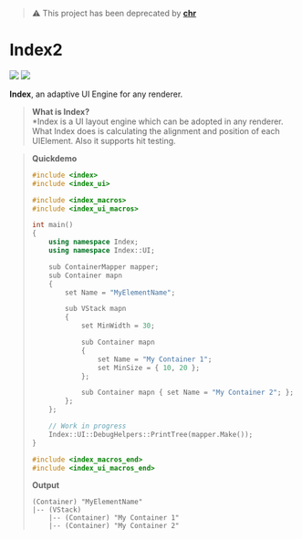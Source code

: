 > :warning: This project has been deprecated by [**chr**](https://github.com/ChronesIO/chr)

# Index2
[![](https://tokei.rs/b1/github/ChronesDev/Index2?category=files)](https://github.com/ChronesDev/Index2)
[![](https://tokei.rs/b1/github/ChronesDev/Index2?category=code)](https://github.com/ChronesDev/Index2)

**Index**, an adaptive UI Engine for any renderer.

> **What is Index?** \
> *Index is a UI layout engine which can be adopted in any renderer. 
> What Index does is calculating the alignment and position of each UIElement.
> Also it supports hit testing.

> **Quickdemo**
> ```c++
> #include <index>
> #include <index_ui>
> 
> #include <index_macros>
> #include <index_ui_macros>
> 
> int main()
> {
>     using namespace Index;
>     using namespace Index::UI;
> 
>     sub ContainerMapper mapper;
>     sub Container mapn
>     {
>         set Name = "MyElementName";
> 
>         sub VStack mapn
>         {
>             set MinWidth = 30;
> 
>             sub Container mapn 
>             {
>                 set Name = "My Container 1";
>                 set MinSize = { 10, 20 };
>             };
> 
>             sub Container mapn { set Name = "My Container 2"; };
>         };
>     };
> 
>     // Work in progress
>     Index::UI::DebugHelpers::PrintTree(mapper.Make());
> }
> 
> #include <index_macros_end>
> #include <index_ui_macros_end>
> ```
> **Output**
> ```
> (Container) "MyElementName"
> |-- (VStack)
>     |-- (Container) "My Container 1"
>     |-- (Container) "My Container 2"
> ```
